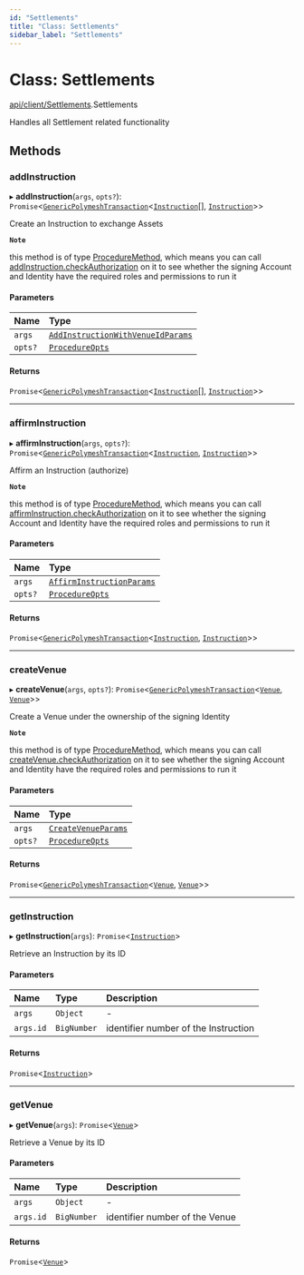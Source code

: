 ```yaml
---
id: "Settlements"
title: "Class: Settlements"
sidebar_label: "Settlements"
---
```


# Class: Settlements

[api/client/Settlements](../../../../modules/API/Client/Settlements/Settlements.md).Settlements

Handles all Settlement related functionality

## Methods

### addInstruction

▸ **addInstruction**(`args`, `opts?`): `Promise`<[`GenericPolymeshTransaction`](../../../../modules/Types/Types.md#genericpolymeshtransaction)<[`Instruction`](../../Entities/Instruction/Instruction.md)[], [`Instruction`](../../Entities/Instruction/Instruction.md)\>\>

Create an Instruction to exchange Assets

**`Note`**

this method is of type [ProcedureMethod](../../../../interfaces/Types/ProcedureMethod/ProcedureMethod.md), which means you can call [addInstruction.checkAuthorization](../../../../interfaces/Types/ProcedureMethod/ProcedureMethod.md#checkauthorization)
  on it to see whether the signing Account and Identity have the required roles and permissions to run it

#### Parameters

| Name | Type |
| :------ | :------ |
| `args` | [`AddInstructionWithVenueIdParams`](../../../../interfaces/API/Procedures/Types/AddInstructionWithVenueIdParams/AddInstructionWithVenueIdParams.md) |
| `opts?` | [`ProcedureOpts`](../../../../interfaces/Types/ProcedureOpts/ProcedureOpts.md) |

#### Returns

`Promise`<[`GenericPolymeshTransaction`](../../../../modules/Types/Types.md#genericpolymeshtransaction)<[`Instruction`](../../Entities/Instruction/Instruction.md)[], [`Instruction`](../../Entities/Instruction/Instruction.md)\>\>

___

### affirmInstruction

▸ **affirmInstruction**(`args`, `opts?`): `Promise`<[`GenericPolymeshTransaction`](../../../../modules/Types/Types.md#genericpolymeshtransaction)<[`Instruction`](../../Entities/Instruction/Instruction.md), [`Instruction`](../../Entities/Instruction/Instruction.md)\>\>

Affirm an Instruction (authorize)

**`Note`**

this method is of type [ProcedureMethod](../../../../interfaces/Types/ProcedureMethod/ProcedureMethod.md), which means you can call [affirmInstruction.checkAuthorization](../../../../interfaces/Types/ProcedureMethod/ProcedureMethod.md#checkauthorization)
  on it to see whether the signing Account and Identity have the required roles and permissions to run it

#### Parameters

| Name | Type |
| :------ | :------ |
| `args` | [`AffirmInstructionParams`](../../../../interfaces/API/Procedures/Types/AffirmInstructionParams/AffirmInstructionParams.md) |
| `opts?` | [`ProcedureOpts`](../../../../interfaces/Types/ProcedureOpts/ProcedureOpts.md) |

#### Returns

`Promise`<[`GenericPolymeshTransaction`](../../../../modules/Types/Types.md#genericpolymeshtransaction)<[`Instruction`](../../Entities/Instruction/Instruction.md), [`Instruction`](../../Entities/Instruction/Instruction.md)\>\>

___

### createVenue

▸ **createVenue**(`args`, `opts?`): `Promise`<[`GenericPolymeshTransaction`](../../../../modules/Types/Types.md#genericpolymeshtransaction)<[`Venue`](../../Entities/Venue/Venue.md), [`Venue`](../../Entities/Venue/Venue.md)\>\>

Create a Venue under the ownership of the signing Identity

**`Note`**

this method is of type [ProcedureMethod](../../../../interfaces/Types/ProcedureMethod/ProcedureMethod.md), which means you can call [createVenue.checkAuthorization](../../../../interfaces/Types/ProcedureMethod/ProcedureMethod.md#checkauthorization)
  on it to see whether the signing Account and Identity have the required roles and permissions to run it

#### Parameters

| Name | Type |
| :------ | :------ |
| `args` | [`CreateVenueParams`](../../../../interfaces/API/Procedures/Types/CreateVenueParams/CreateVenueParams.md) |
| `opts?` | [`ProcedureOpts`](../../../../interfaces/Types/ProcedureOpts/ProcedureOpts.md) |

#### Returns

`Promise`<[`GenericPolymeshTransaction`](../../../../modules/Types/Types.md#genericpolymeshtransaction)<[`Venue`](../../Entities/Venue/Venue.md), [`Venue`](../../Entities/Venue/Venue.md)\>\>

___

### getInstruction

▸ **getInstruction**(`args`): `Promise`<[`Instruction`](../../Entities/Instruction/Instruction.md)\>

Retrieve an Instruction by its ID

#### Parameters

| Name | Type | Description |
| :------ | :------ | :------ |
| `args` | `Object` | - |
| `args.id` | `BigNumber` | identifier number of the Instruction |

#### Returns

`Promise`<[`Instruction`](../../Entities/Instruction/Instruction.md)\>

___

### getVenue

▸ **getVenue**(`args`): `Promise`<[`Venue`](../../Entities/Venue/Venue.md)\>

Retrieve a Venue by its ID

#### Parameters

| Name | Type | Description |
| :------ | :------ | :------ |
| `args` | `Object` | - |
| `args.id` | `BigNumber` | identifier number of the Venue |

#### Returns

`Promise`<[`Venue`](../../Entities/Venue/Venue.md)\>
